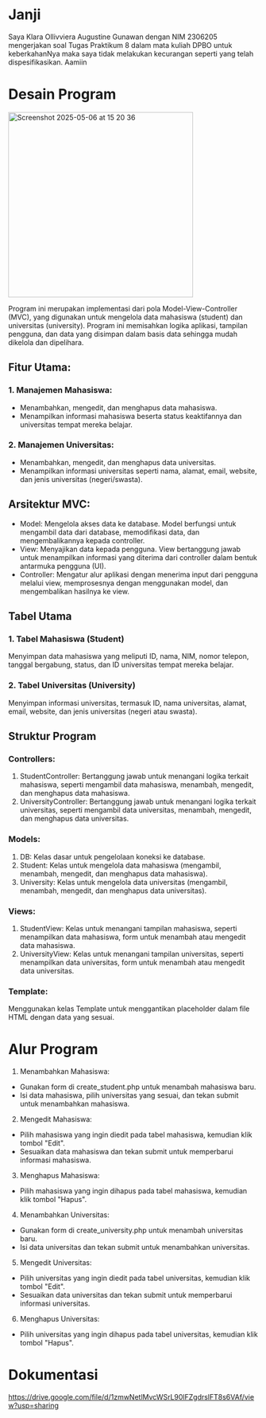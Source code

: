 # Janji
Saya Klara Ollivviera Augustine Gunawan dengan NIM 2306205 mengerjakan soal Tugas Praktikum 8 dalam mata kuliah DPBO untuk keberkahanNya maka saya tidak melakukan kecurangan seperti yang telah dispesifikasikan. Aamiin

# Desain Program
<img width="372" alt="Screenshot 2025-05-06 at 15 20 36" src="https://github.com/user-attachments/assets/c1a055f0-da3c-4710-b0a6-8c6ebe86eee1" />

Program ini merupakan implementasi dari pola Model-View-Controller (MVC), yang digunakan untuk mengelola data mahasiswa (student) dan universitas (university). Program ini memisahkan logika aplikasi, tampilan pengguna, dan data yang disimpan dalam basis data sehingga mudah dikelola dan dipelihara.

## Fitur Utama:
### 1. Manajemen Mahasiswa:
- Menambahkan, mengedit, dan menghapus data mahasiswa.
- Menampilkan informasi mahasiswa beserta status keaktifannya dan universitas tempat mereka belajar.
### 2. Manajemen Universitas:
- Menambahkan, mengedit, dan menghapus data universitas.
- Menampilkan informasi universitas seperti nama, alamat, email, website, dan jenis universitas (negeri/swasta).

## Arsitektur MVC:
- Model: Mengelola akses data ke database. Model berfungsi untuk mengambil data dari database, memodifikasi data, dan mengembalikannya kepada controller.
- View: Menyajikan data kepada pengguna. View bertanggung jawab untuk menampilkan informasi yang diterima dari controller dalam bentuk antarmuka pengguna (UI).
- Controller: Mengatur alur aplikasi dengan menerima input dari pengguna melalui view, memprosesnya dengan menggunakan model, dan mengembalikan hasilnya ke view.

## Tabel Utama
### 1. Tabel Mahasiswa (Student)
Menyimpan data mahasiswa yang meliputi ID, nama, NIM, nomor telepon, tanggal bergabung, status, dan ID universitas tempat mereka belajar.
### 2. Tabel Universitas (University)
Menyimpan informasi universitas, termasuk ID, nama universitas, alamat, email, website, dan jenis universitas (negeri atau swasta).

## Struktur Program
### Controllers:
1. StudentController: Bertanggung jawab untuk menangani logika terkait mahasiswa, seperti mengambil data mahasiswa, menambah, mengedit, dan menghapus data mahasiswa.
2. UniversityController: Bertanggung jawab untuk menangani logika terkait universitas, seperti mengambil data universitas, menambah, mengedit, dan menghapus data universitas.

### Models:
1. DB: Kelas dasar untuk pengelolaan koneksi ke database.
2. Student: Kelas untuk mengelola data mahasiswa (mengambil, menambah, mengedit, dan menghapus data mahasiswa).
3. University: Kelas untuk mengelola data universitas (mengambil, menambah, mengedit, dan menghapus data universitas).

### Views:
1. StudentView: Kelas untuk menangani tampilan mahasiswa, seperti menampilkan data mahasiswa, form untuk menambah atau mengedit data mahasiswa.
2. UniversityView: Kelas untuk menangani tampilan universitas, seperti menampilkan data universitas, form untuk menambah atau mengedit data universitas.

### Template:
Menggunakan kelas Template untuk menggantikan placeholder dalam file HTML dengan data yang sesuai.

# Alur Program
1. Menambahkan Mahasiswa:
- Gunakan form di create_student.php untuk menambah mahasiswa baru.
- Isi data mahasiswa, pilih universitas yang sesuai, dan tekan submit untuk menambahkan mahasiswa.
2. Mengedit Mahasiswa:
- Pilih mahasiswa yang ingin diedit pada tabel mahasiswa, kemudian klik tombol "Edit".
- Sesuaikan data mahasiswa dan tekan submit untuk memperbarui informasi mahasiswa.
3. Menghapus Mahasiswa:
- Pilih mahasiswa yang ingin dihapus pada tabel mahasiswa, kemudian klik tombol "Hapus".
4. Menambahkan Universitas:
- Gunakan form di create_university.php untuk menambah universitas baru.
- Isi data universitas dan tekan submit untuk menambahkan universitas.
5. Mengedit Universitas:
- Pilih universitas yang ingin diedit pada tabel universitas, kemudian klik tombol "Edit".
- Sesuaikan data universitas dan tekan submit untuk memperbarui informasi universitas.
6. Menghapus Universitas:
- Pilih universitas yang ingin dihapus pada tabel universitas, kemudian klik tombol "Hapus".

# Dokumentasi
https://drive.google.com/file/d/1zmwNetlMvcWSrL90lFZgdrslFT8s6VAf/view?usp=sharing

